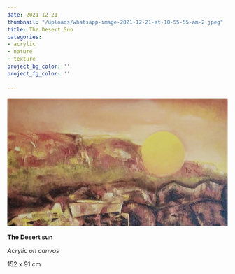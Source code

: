 ```yaml
---
date: 2021-12-21
thumbnail: "/uploads/whatsapp-image-2021-12-21-at-10-55-55-am-2.jpeg"
title: The Desert Sun
categories:
- acrylic
- nature
- texture
project_bg_color: ''
project_fg_color: ''

---
```

![](/uploads/whatsapp-image-2021-12-21-at-10-55-55-am-2.jpeg)

**The Desert sun**

_Acrylic on canvas_

152 x 91 cm